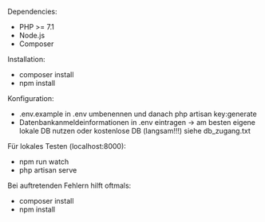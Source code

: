Dependencies:
 - PHP >= 7.1
 - Node.js
 - Composer 

Installation:
 - composer install
 - npm install
 
 Konfiguration:
 - .env.example in .env umbenennen und danach php artisan key:generate
 - Datenbankanmeldeinformationen in .env eintragen -> am besten eigene lokale DB nutzen oder kostenlose DB (langsam!!!) siehe db_zugang.txt
 
Für lokales Testen (localhost:8000): 
 - npm run watch
 - php artisan serve
 
Bei auftretenden Fehlern hilft oftmals:
 - composer install
 - npm install
